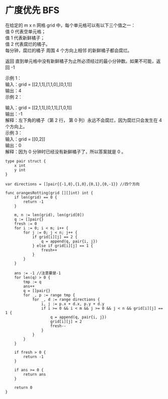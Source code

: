 # 广度优先 BFS

在给定的 m x n 网格 grid 中，每个单元格可以有以下三个值之一：  
值 0 代表空单元格；  
值 1 代表新鲜橘子；  
值 2 代表腐烂的橘子。  
每分钟，腐烂的橘子 周围 4 个方向上相邻 的新鲜橘子都会腐烂。  

返回 直到单元格中没有新鲜橘子为止所必须经过的最小分钟数。如果不可能，返回 -1  

示例 1：  
输入：grid = [[2,1,1],[1,1,0],[0,1,1]]  
输出：4  
示例 2：  

输入：grid = [[2,1,1],[0,1,1],[1,0,1]]  
输出：-1  
解释：左下角的橘子（第 2 行， 第 0 列）永远不会腐烂，因为腐烂只会发生在 4 个方向上。  
示例 3：  
输入：grid = [[0,2]]  
输出：0  
解释：因为 0 分钟时已经没有新鲜橘子了，所以答案就是 0 。  


 
```
type pair struct {
    x int
    y int
}

var directions = []pair{{-1,0},{1,0},{0,1},{0,-1}} //四个方向

func orangesRotting(grid [][]int) int {
    if len(grid) == 0 {
        return -1
    }

    m, n := len(grid), len(grid[0])
    q := []pair{}
    fresh := 0
    for i := 0; i < m; i++ {
        for j := 0; j < n; j++ {
            if grid[i][j] == 2 {
                q = append(q, pair{i, j})
            } else if grid[i][j] == 1 {
                fresh++
            }
        }
    }

    ans := -1 //注意要是-1
    for len(q) > 0 {
        tmp := q
        ans++
        q = []pair{}
        for _, p := range tmp {
            for _, d := range directions {
                i, j := p.x + d.x, p.y + d.y
                if i >= 0 && i < m && j >= 0 && j < n && grid[i][j] == 1 {
                    q = append(q, pair{i, j})
                    grid[i][j] = 2
                    fresh--
                }
            }
        }
    }

    if fresh > 0 {
        return -1
    }

    if ans >= 0 {
        return ans
    }

    return 0
}

```
